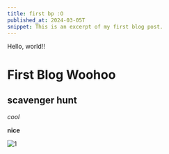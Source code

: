 ```yaml
---
title: first bp :O
published_at: 2024-03-05T
snippet: This is an excerpt of my first blog post.
---
```


Hello, world!!

# First Blog Woohoo

## scavenger hunt

_cool_

**nice**

![1](/w01s1/SCAVDMS1.png)